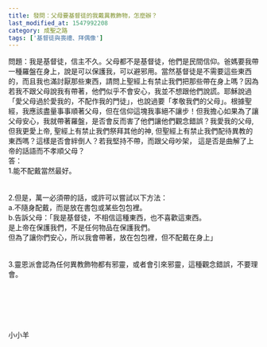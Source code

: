 ```yaml
---
title: 發問：父母要基督徒的我戴異教飾物，怎麼辦？
last_modified_at: 1547992208
category: 成聖之路
tags: ['基督徒與喪禮、拜偶像']
---
```


問題：我是基督徒，信主不久。父母都不是基督徒，他們是民間信仰。爸媽要我帶一種羅盤在身上，說是可以保護我，可以避邪用。當然基督徒是不需要這些東西的，而且我也滿討厭那些東西，請問上聖經上有禁止我們把那些帶在身上嗎？因為若我不跟父母說我有帶著，他們似乎不會安心，我並不想跟他們說謊。耶穌說過「愛父母過於愛我的，不配作我的門徒」，也說過要「孝敬我們的父母」。根據聖經，我應該盡量事事順著父母，但在信仰這塊我事絕不讓步！但我擔心如果為了讓父母安心，我就帶著羅盤，是否會反而害了他們讓他們觀念錯誤？我愛我的父母, 但我更愛上帝, 聖經上有禁止我們祭拜其他的神, 但聖經上有禁止我們配待異教的東西嗎？這樣是否會絆倒人？若我堅持不帶，而跟父母吵架， 這是否是曲解了上帝的話語而不孝順父母？<br><!--more-->答：                                                                                                                         <br>1.能不配戴當然最好。<br> <br><br>2.但是，萬一必須帶的話，或許可以嘗試以下方法：<br> a.不隨身配戴，而是放在書包或某些包包裡。<br>b.告訴父母：「我是基督徒，不相信這種東西，也不喜歡這東西。<br>是上帝在保護我們，不是任何物品在保護我們。<br>但為了讓你們安心，所以我會帶著，放在包包裡，但不配戴在身上」<br><br><br>3.靈恩派會認為任何異教飾物都有邪靈，或者會引來邪靈，這種觀念錯誤，不要理會。<br> <br><br><br><br><br><br>小小羊<br><br><br><br><br><br>


